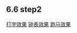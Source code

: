 ## 6.6 step2

[打字效果](../codes/22.%20animation-2/index.html)
[钟表效果](../codes/23.%20animation-3/index.html)
[跑马效果](../codes/24.%20animation-4/index.html)
